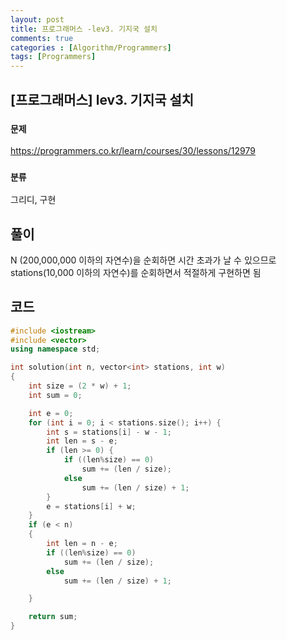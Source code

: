 ```yaml
---
layout: post
title: 프로그래머스 -lev3. 기지국 설치
comments: true
categories : [Algorithm/Programmers]
tags: [Programmers]
---
```


## [프로그래머스] lev3.  기지국 설치

 ### `문제 ` 

https://programmers.co.kr/learn/courses/30/lessons/12979

### `분류`

그리디, 구현



## 풀이

N (200,000,000 이하의 자연수)을 순회하면 시간 초과가 날 수 있으므로 stations(10,000 이하의 자연수)를 순회하면서 적절하게 구현하면 됨



## 코드

```c++
#include <iostream>
#include <vector>
using namespace std;

int solution(int n, vector<int> stations, int w)
{
	int size = (2 * w) + 1;
	int sum = 0;

	int e = 0;
	for (int i = 0; i < stations.size(); i++) {
		int s = stations[i] - w - 1;
		int len = s - e;
		if (len >= 0) {
			if ((len%size) == 0)
				sum += (len / size);
			else
				sum += (len / size) + 1;
		}
		e = stations[i] + w;
	}
	if (e < n)
	{
		int len = n - e;
		if ((len%size) == 0)
			sum += (len / size);
		else
			sum += (len / size) + 1;

	}

	return sum;
}
```



